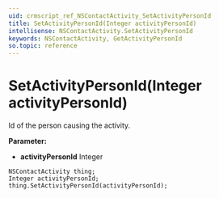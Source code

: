 ```yaml
---
uid: crmscript_ref_NSContactActivity_SetActivityPersonId
title: SetActivityPersonId(Integer activityPersonId)
intellisense: NSContactActivity.SetActivityPersonId
keywords: NSContactActivity, GetActivityPersonId
so.topic: reference
---
```


# SetActivityPersonId(Integer activityPersonId)

Id of the person causing the activity.

**Parameter:** 
* **activityPersonId** Integer

```crmscript
NSContactActivity thing;
Integer activityPersonId;
thing.SetActivityPersonId(activityPersonId);
```

